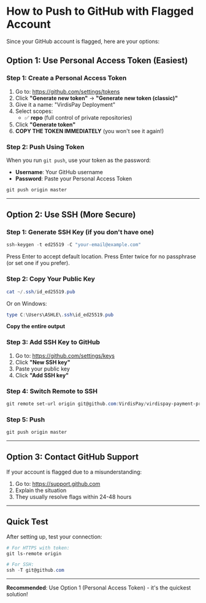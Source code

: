 # How to Push to GitHub with Flagged Account

Since your GitHub account is flagged, here are your options:

## Option 1: Use Personal Access Token (Easiest)

### Step 1: Create a Personal Access Token
1. Go to: https://github.com/settings/tokens
2. Click **"Generate new token"** → **"Generate new token (classic)"**
3. Give it a name: "VirdisPay Deployment"
4. Select scopes:
   - ✅ **repo** (full control of private repositories)
5. Click **"Generate token"**
6. **COPY THE TOKEN IMMEDIATELY** (you won't see it again!)

### Step 2: Push Using Token
When you run `git push`, use your token as the password:
- **Username**: Your GitHub username
- **Password**: Paste your Personal Access Token

```powershell
git push origin master
```

---

## Option 2: Use SSH (More Secure)

### Step 1: Generate SSH Key (if you don't have one)
```powershell
ssh-keygen -t ed25519 -C "your-email@example.com"
```
Press Enter to accept default location.
Press Enter twice for no passphrase (or set one if you prefer).

### Step 2: Copy Your Public Key
```powershell
cat ~/.ssh/id_ed25519.pub
```
Or on Windows:
```powershell
type C:\Users\ASHLE\.ssh\id_ed25519.pub
```
**Copy the entire output**

### Step 3: Add SSH Key to GitHub
1. Go to: https://github.com/settings/keys
2. Click **"New SSH key"**
3. Paste your public key
4. Click **"Add SSH key"**

### Step 4: Switch Remote to SSH
```powershell
git remote set-url origin git@github.com:VirdisPay/virdispay-payment-processor.git
```

### Step 5: Push
```powershell
git push origin master
```

---

## Option 3: Contact GitHub Support

If your account is flagged due to a misunderstanding:
1. Go to: https://support.github.com
2. Explain the situation
3. They usually resolve flags within 24-48 hours

---

## Quick Test

After setting up, test your connection:
```powershell
# For HTTPS with token:
git ls-remote origin

# For SSH:
ssh -T git@github.com
```

---

**Recommended**: Use Option 1 (Personal Access Token) - it's the quickest solution!

